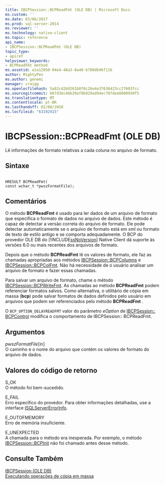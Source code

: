 ```yaml
---
title: IBCPSession::BCPReadFmt (OLE DB) | Microsoft Docs
ms.custom: ''
ms.date: 03/06/2017
ms.prod: sql-server-2014
ms.reviewer: ''
ms.technology: native-client
ms.topic: reference
api_name:
- IBCPSession::BCPReadFmt (OLE DB)
topic_type:
- apiref
helpviewer_keywords:
- BCPReadFmt method
ms.assetid: e2a12050-94e4-48a3-8a48-b780d646f116
author: MightyPen
ms.author: genemi
manager: craigg
ms.openlocfilehash: 5a82cd2b9261b8f8c26e4e37636423cc27603fcc
ms.sourcegitcommit: b87d36c46b39af8b929ad94ec707dee8800950f5
ms.translationtype: MT
ms.contentlocale: pt-BR
ms.lasthandoff: 02/08/2020
ms.locfileid: "63192415"
---
```

# <a name="ibcpsessionbcpreadfmt-ole-db"></a>IBCPSession::BCPReadFmt (OLE DB)
  Lê informações de formato relativas a cada coluna no arquivo de formato.  
  
## <a name="syntax"></a>Sintaxe  
  
```  
  
HRESULT BCPReadFmt(   
const wchar_t *pwszFormatFile);  
```  
  
## <a name="remarks"></a>Comentários  
 O método **BCPReadFmt** é usado para ler dados de um arquivo de formato que especifica o formato de dados no arquivo de dados. Este método é capaz de detectar a versão correta do arquivo de formato. Ele pode detectar automaticamente se o arquivo de formato está em xml ou formato de texto de estilo antigo e se comporta adequadamente. O BCP do provedor OLE DB do [!INCLUDE[ssNoVersion](../../includes/ssnoversion-md.md)] Native Client dá suporte às versões 6.0 ou mais recentes dos arquivos de formato.  
  
 Depois que o método **BCPReadFmt** lê os valores de formato, ele faz as chamadas apropriadas aos métodos [IBCPSession::BCPColumns](ibcpsession-bcpcolumns-ole-db.md) e [IBCPSession::BCPColFmt](ibcpsession-bcpcolfmt-ole-db.md). Não há necessidade de o usuário analisar um arquivo de formato e fazer essas chamadas.  
  
 Para salvar um arquivo de formato, chame o método [IBCPSession::BCPWriteFmt](ibcpsession-bcpwritefmt-ole-db.md). As chamadas ao método **BCPReadFmt** podem referenciar formatos salvos. Como alternativa, o utilitário de cópia em massa (**bcp**) pode salvar formatos de dados definidos pelo usuário em arquivos que podem ser referenciados pelo método **BCPReadFmt** .  
  
 O `BCP_OPTION_DELAYREADFMT` valor do parâmetro *eOption* de [IBCPSession:: BCPControl](ibcpsession-bcpcontrol-ole-db.md) modifica o comportamento de IBCPSession:: BCPReadFmt.  
  
## <a name="arguments"></a>Argumentos  
 *pwszFormatFile*[in]  
 O caminho e o nome do arquivo que contém os valores de formato do arquivo de dados.  
  
## <a name="return-code-values"></a>Valores do código de retorno  
 S_OK  
 O método foi bem-sucedido.  
  
 E_FAIL  
 Erro específico do provedor. Para obter informações detalhadas, use a interface [ISQLServerErrorInfo](../../database-engine/dev-guide/isqlservererrorinfo-ole-db.md).  
  
 E_OUTOFMEMORY  
 Erro de memória insuficiente.  
  
 E_UNEXPECTED  
 A chamada para o método era inesperada. Por exemplo, o método [IBCPSession::BCPInit](ibcpsession-bcpinit-ole-db.md) não foi chamado antes desse método.  
  
## <a name="see-also"></a>Consulte Também  
 [IBCPSession &#40;OLE DB&#41;](ibcpsession-ole-db.md)   
 [Executando operações de cópia em massa](../native-client/features/performing-bulk-copy-operations.md)  
  
  
